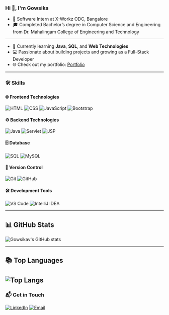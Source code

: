 ### Hi 👋, I'm Gowsika

- 💼 Software Intern at X-Workz ODC, Bangalore
- 🎓 Completed Bachelor’s degree in Computer Science and Engineering from Dr. Mahalingam College of Engineering and Technology
---
- 🌱 Currently learning **Java**, **SQL**, and **Web Technologies**
- 💻 Passionate about building projects and growing as a Full-Stack Developer
- 🌐 Check out my portfolio: [Portfolio](https://gowsikav.github.io/Portfolio/)

---

### 🛠 Skills

#### 🌐 Frontend Technologies
![HTML](https://img.shields.io/badge/HTML5-E34F26?style=for-the-badge&logo=html5&logoColor=white)
![CSS](https://img.shields.io/badge/CSS3-1572B6?style=for-the-badge&logo=css3&logoColor=white)
![JavaScript](https://img.shields.io/badge/JavaScript-F7DF1E?style=for-the-badge&logo=javascript&logoColor=black)
![Bootstrap](https://img.shields.io/badge/Bootstrap-563D7C?style=for-the-badge&logo=bootstrap&logoColor=white)

#### ⚙️ Backend Technologies
![Java](https://img.shields.io/badge/Java-ED8B00?style=for-the-badge&logo=java&logoColor=white)
![Servlet](https://img.shields.io/badge/Servlet-3DDC84?style=for-the-badge&logo=java&logoColor=white)
![JSP](https://img.shields.io/badge/JSP-007396?style=for-the-badge&logo=java&logoColor=white)

#### 🗄️ Database
![SQL](https://img.shields.io/badge/SQL-336791?style=for-the-badge&logo=postgresql&logoColor=white)
![MySQL](https://img.shields.io/badge/MySQL-4479A1?style=for-the-badge&logo=mysql&logoColor=white)

#### 🔧 Version Control
![Git](https://img.shields.io/badge/Git-F05032?style=for-the-badge&logo=git&logoColor=white)
![GitHub](https://img.shields.io/badge/GitHub-181717?style=for-the-badge&logo=github&logoColor=white)

#### 🛠 Development Tools
![VS Code](https://img.shields.io/badge/VS%20Code-0078d4?style=for-the-badge&logo=visual%20studio%20code&logoColor=white)
![IntelliJ IDEA](https://img.shields.io/badge/IntelliJ%20IDEA-000000?style=for-the-badge&logo=intellij%20idea&logoColor=white)

---

## 📊 GitHub Stats
![Gowsikav's GitHub stats](https://github-readme-stats.vercel.app/api?username=Gowsikav&theme=ambient_gradient&show_icons=true&count_private=true&rank_icon=github&include_all_commits=true)

---

## 📚 Top Languages
![Top Langs](https://github-readme-stats.vercel.app/api/top-langs/?username=Gowsikav&layout=compact&langs_count=8)
---

### 📬 Get in Touch
[![LinkedIn](https://img.shields.io/badge/LinkedIn-%230077B5.svg?style=for-the-badge&logo=linkedin&logoColor=white)](https://www.linkedin.com/in/gowsika/)
[![Email](https://img.shields.io/badge/Email-D14836?style=for-the-badge&logo=gmail&logoColor=white)](mailto:gowsikavenkatachslam0713@gmail.com)
